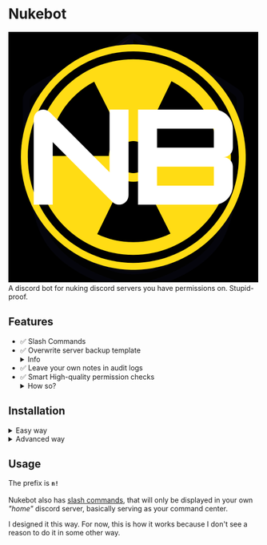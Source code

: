 # Nukebot
![nuke](assets/images/NukebotLogo.png)
A discord bot for nuking discord servers you have permissions on. Stupid-proof.

## Features
- ✅ Slash Commands
- ✅ Overwrite server backup template <details><summary>Info</summary> *`So they cannot revert back to how it was`*\
*`❗ Be aware of bots that may be backing up target server`*</details>
- ✅ Leave your own notes in audit logs
- ✅ Smart High-quality permission checks <details><summary>How so?</summary>*`Smart, due to Nukebot checking what it's allowed to do in the target server before we try to do anything`*</details>
## Installation
<details><summary>Easy way</summary>

Download as zip with this [direct link](https://codeload.github.com/Dr-Insanity/Nukebot/zip/refs/heads/Release).

### Instructions for easy way
>**1.)** Unzip the zip file.\
**2.)** You must have [Python 3](https://www.python.org/downloads/). At the installer, both of the below options MUST BE ticked!!!\
![options-that-must-be-ticked](assets/images/example#1.png)\
**3.)** Just double click "main.py" :D.
- ❗ This will open up a window.\
Don't close it.\
This actually runs Nukebot.\
\
If you are absolutely sure you're done with using Nukebot, you can close it without issues. Just hit the `❌` at the top-right corner of that window.

</details>
<details><summary>Advanced way</summary>

```bash
git clone --branch Release https://github.com/Dr-Insanity/Nukebot.git
```

</details>

## Usage

The prefix is **`n!`**\
\
Nukebot also has [slash commands](https://discord.com/blog/slash-commands-are-here), that will only be displayed in your own _"home"_ discord server, basically serving as your command center.

I designed it this way. For now, this is how it works because I don't see a reason to do it in some other way.